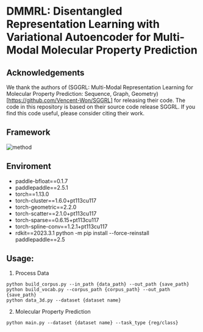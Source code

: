 # DMMRL: Disentangled Representation Learning with Variational Autoencoder for Multi-Modal Molecular Property Prediction

## Acknowledgements
We thank the authors of (SGGRL: Multi-Modal Representation Learning for Molecular Property Prediction: Sequence, Graph, Geometry)[https://github.com/Vencent-Won/SGGRL] for releasing their code. The code in this repository is based on their source code release SGGRL. If you find this code useful, please consider citing their work.

## Framework
![method](https://github.com/xulong0826/DMMRL/DMMRL.png)

## Enviroment
- paddle-bfloat==0.1.7
- paddlepaddle==2.5.1
- torch==1.13.0
- torch-cluster==1.6.0+pt113cu117
- torch-geometric==2.2.0
- torch-scatter==2.1.0+pt113cu117
- torch-sparse==0.6.15+pt113cu117
- torch-spline-conv==1.2.1+pt113cu117
- rdkit==2023.3.1
python -m pip install --force-reinstall paddlepaddle==2.5
## Usage:

1. Process Data
```
python build_corpus.py --in_path {data_path} --out_path {save_path}
python build_vocab.py --corpus_path {corpus_path} --out_path {save_path}
python data_3d.py --dataset {dataset name}
```
2. Molecular Property Prediction
```
python main.py --dataset {dataset name} --task_type {reg/class}
```
